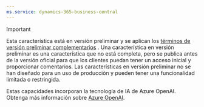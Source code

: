 ```yaml
---
ms.service: dynamics-365-business-central
---
```

> [!IMPORTANT]
> Esta característica está en versión preliminar y se aplican los [términos de versión preliminar complementarios](https://dynamics.microsoft.com/legaldocs/supp-dynamics365-preview/) . Una característica en versión preliminar es una característica que no está completa, pero se publica antes de la versión oficial para que los clientes puedan tener un acceso inicial y proporcionar comentarios. Las características en versión preliminar no se han diseñado para un uso de producción y pueden tener una funcionalidad limitada o restringida.
>
> Estas capacidades incorporan la tecnología de IA de Azure OpenAI. Obtenga más información sobre [Azure OpenAI](/legal/cognitive-services/openai/transparency-note).
